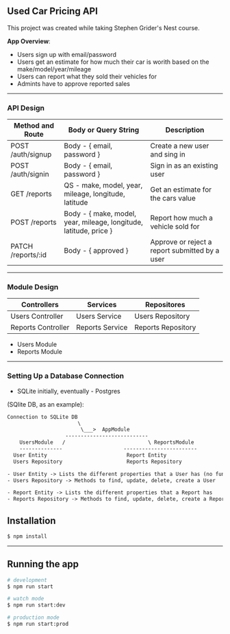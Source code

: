## Used Car Pricing API

This project was created while taking Stephen Grider's Nest course.

**App Overview**:

- Users sign up with email/password
- Users get an estimate for how much their car is worith based on the make/model/year/mileage
- Users can report what they sold their vehicles for
- Admints have to approve reported sales

---

### API Design

| Method and Route   | Body or Query String                                              | Description                                    |
| ------------------ | ----------------------------------------------------------------- | ---------------------------------------------- |
| POST /auth/signup  | Body - { email, password }                                        | Create a new user and sing in                  |
| POST /auth/signin  | Body - { email, password }                                        | Sign in as an existing user                    |
| GET /reports       | QS - make, model, year, mileage, longitude, latitude              | Get an estimate for the cars value             |
| POST /reports      | Body - { make, model, year, mileage, longitude, latitude, price } | Report how much a vehicle sold for             |
| PATCH /reports/:id | Body - { approved }                                               | Approve or reject a report submitted by a user |

---

### Module Design

| Controllers        | Services        | Repositores        |
| ------------------ | --------------- | ------------------ |
| Users Controller   | Users Service   | Users Repository   |
| Reports Controller | Reports Service | Reports Repository |

- Users Module
- Reports Module

---

### Setting Up a Database Connection

- SQLite initially, eventually - Postgres

(SQlite DB, as an example):

```txt
Connection to SQLite DB
                       \
                        \___>  AppModule
                   ---------------------------
    UsersModule   /                           \ ReportsModule
    --------------                    ------------------------
  User Entity                          Report Entity
  Users Repository                     Reports Repository

- User Entity -> Lists the different properties that a User has (no functionality)
- Users Repository -> Methods to find, update, delete, create a User

- Report Entity -> Lists the different properties that a Report has
- Reports Repository -> Methods to find, update, delete, create a Report

```

## Installation

```bash
$ npm install
```

---

## Running the app

```bash
# development
$ npm run start

# watch mode
$ npm run start:dev

# production mode
$ npm run start:prod
```
